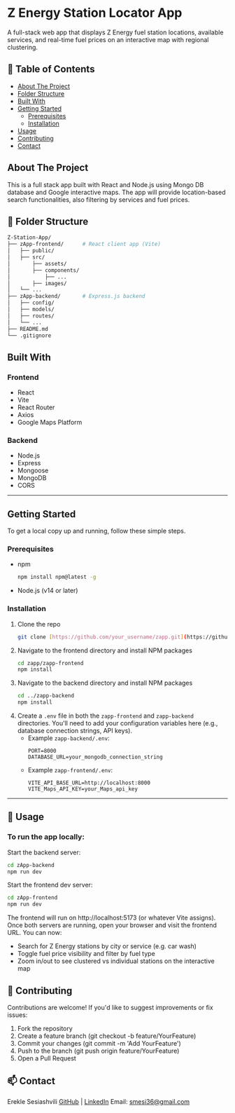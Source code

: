 <a id="readme-top"></a>

# Z Energy Station Locator App

A full-stack web app that displays Z Energy fuel station locations, available services, and real-time fuel prices on an interactive map with regional clustering.

## 📖 Table of Contents

- [About The Project](#about-the-project)
- [Folder Structure](#folder-structure)
- [Built With](#built-with)
- [Getting Started](#getting-started)
  - [Prerequisites](#prerequisites)
  - [Installation](#installation)
- [Usage](#usage)
- [Contributing](#contributing)
- [Contact](#contact)

## About The Project

This is a full stack app built with React and Node.js using Mongo DB database and Google interactive maps. The app will provide location-based search functionalities, also filtering by services and fuel prices. 

## 📁 Folder Structure

```bash
Z-Station-App/
├── zApp-frontend/      # React client app (Vite)
│   ├── public/
│   ├── src/
│       ├── assets/
│       ├── components/
│           ├── ...
│       ├── images/
│   └── ...
├── zApp-backend/       # Express.js backend
│   ├── config/
│   ├── models/
│   ├── routes/
│   └── ...
├── README.md
└── .gitignore

```

## Built With

### Frontend

* React
* Vite
* React Router
* Axios
* Google Maps Platform

### Backend

* Node.js
* Express
* Mongoose
* MongoDB
* CORS

---

## Getting Started

To get a local copy up and running, follow these simple steps.

### Prerequisites

* npm
    ```bash
    npm install npm@latest -g
    ```
* Node.js (v14 or later)

### Installation

1.  Clone the repo
    ```bash
    git clone [https://github.com/your_username/zapp.git](https://github.com/your_username/zapp.git)
    ```
2.  Navigate to the frontend directory and install NPM packages
    ```bash
    cd zapp/zapp-frontend
    npm install
    ```
3.  Navigate to the backend directory and install NPM packages
    ```bash
    cd ../zapp-backend
    npm install
    ```
4.  Create a `.env` file in both the `zapp-frontend` and `zapp-backend` directories. You'll need to add your configuration variables here (e.g., database connection strings, API keys).
    * Example `zapp-backend/.env`:
        ```
        PORT=8000
        DATABASE_URL=your_mongodb_connection_string
        ```
    * Example `zapp-frontend/.env`:
        ```
        VITE_API_BASE_URL=http://localhost:8000
        VITE_Maps_API_KEY=your_Maps_api_key
        ```

---

## 🚀 Usage

### To run the app locally:

Start the backend server:

```bash
cd zApp-backend
npm run dev
```
Start the frontend dev server:

```bash
cd zApp-frontend
npm run dev
```

The frontend will run on http://localhost:5173 (or whatever Vite assigns).
Once both servers are running, open your browser and visit the frontend URL. You can now:
- Search for Z Energy stations by city or service (e.g. car wash)
- Toggle fuel price visibility and filter by fuel type
- Zoom in/out to see clustered vs individual stations on the interactive map

## 🤝 Contributing
Contributions are welcome! If you'd like to suggest improvements or fix issues:
1. Fork the repository
2. Create a feature branch (git checkout -b feature/YourFeature)
3. Commit your changes (git commit -m 'Add YourFeature')
4. Push to the branch (git push origin feature/YourFeature)
5. Open a Pull Request

## 📫 Contact
Erekle Sesiashvili
[GitHub](https://github.com/smesi36/) | [LinkedIn](https://www.linkedin.com/in/erekle-sesiashvili-8b3a7b59/)
Email: smesi36@gmail.com
